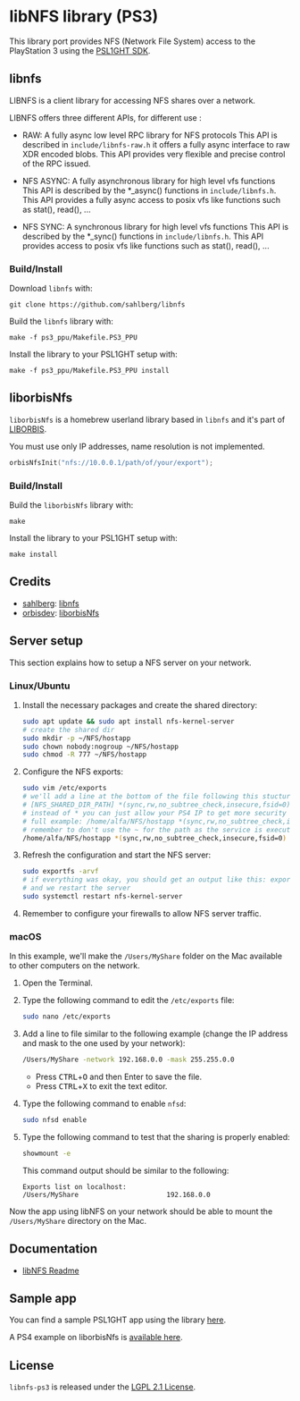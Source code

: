 # libNFS library (PS3)

This library port provides NFS (Network File System) access to the PlayStation 3 using the [PSL1GHT SDK](https://github.com/ps3dev/PSL1GHT/).

## libnfs

LIBNFS is a client library for accessing NFS shares over a network.

LIBNFS offers three different APIs, for different use :
- RAW: A fully async low level RPC library for NFS protocols
This API is described in `include/libnfs-raw.h`
it offers a fully async interface to raw XDR encoded blobs.
This API provides very flexible and precise control of the RPC issued.

- NFS ASYNC: A fully asynchronous library for high level vfs functions
This API is described by the *_async() functions in `include/libnfs.h`.
This API provides a fully async access to posix vfs like functions such as
stat(), read(), ...

- NFS SYNC: A synchronous library for high level vfs functions
This API is described by the *_sync() functions in `include/libnfs.h`.
This API provides access to posix vfs like functions such as
stat(), read(), ...

### Build/Install

Download `libnfs` with:
```
git clone https://github.com/sahlberg/libnfs
```

Build the `libnfs` library with: 
```
make -f ps3_ppu/Makefile.PS3_PPU
```

Install the library to your PSL1GHT setup with:
```
make -f ps3_ppu/Makefile.PS3_PPU install
```

## liborbisNfs

`liborbisNfs` is a homebrew userland library based in `libnfs` and it's part of [LIBORBIS](https://github.com/orbisdev/liborbis).

You must use only IP addresses, name resolution is not implemented.
```c
orbisNfsInit("nfs://10.0.0.1/path/of/your/export");
```

### Build/Install

Build the `liborbisNfs` library with: 
```
make
```

Install the library to your PSL1GHT setup with:
```
make install
```

## Credits

 - [sahlberg](https://github.com/sahlberg): [libnfs](https://github.com/sahlberg/libnfs)
 - [orbisdev](https://github.com/orbisdev): [liborbisNfs](https://github.com/orbisdev/liborbis/tree/master/liborbisNfs)

## Server setup

This section explains how to setup a NFS server on your network.

### Linux/Ubuntu

1. Install the necessary packages and create the shared directory:

   ```bash
   sudo apt update && sudo apt install nfs-kernel-server
   # create the shared dir
   sudo mkdir -p ~/NFS/hostapp
   sudo chown nobody:nogroup ~/NFS/hostapp
   sudo chmod -R 777 ~/NFS/hostapp
   ```

2. Configure the NFS exports:

   ```bash
   sudo vim /etc/exports
   # we'll add a line at the bottom of the file following this stucture:
   # [NFS_SHARED_DIR_PATH] *(sync,rw,no_subtree_check,insecure,fsid=0)
   # instead of * you can just allow your PS4 IP to get more security
   # full example: /home/alfa/NFS/hostapp *(sync,rw,no_subtree_check,insecure,fsid=0)
   # remember to don't use the ~ for the path as the service is executed with root permissions!
   /home/alfa/NFS/hostapp *(sync,rw,no_subtree_check,insecure,fsid=0)
   ```

3. Refresh the configuration and start the NFS server:

   ```bash
   sudo exportfs -arvf
   # if everything was okay, you should get an output like this: exporting *:/home/alfa/NFS/hostapp
   # and we restart the server
   sudo systemctl restart nfs-kernel-server
   ```

4. Remember to configure your firewalls to allow NFS server traffic.

### macOS

In this example, we'll make the `/Users/MyShare` folder on the Mac available to other computers on the network.

1. Open the Terminal.

2. Type the following command to edit the `/etc/exports` file:
   ```bash
   sudo nano /etc/exports 
   ```
 
3. Add a line to file similar to the following example (change the IP address and mask to the one used by your network):
   ```bash
   /Users/MyShare -network 192.168.0.0 -mask 255.255.0.0 
   ```
 
   - Press <kbd>CTRL</kbd>+<kbd>O</kbd> and then Enter to save the file.
   - Press <kbd>CTRL</kbd>+<kbd>X</kbd> to exit the text editor.
  
4. Type the following command to enable `nfsd`:
   ```bash
   sudo nfsd enable
   ``` 

5. Type the following command to test that the sharing is properly enabled:
   ```bash
   showmount -e
   ``` 
   This command output should be similar to the following:
   ```
   Exports list on localhost:
   /Users/MyShare                      192.168.0.0
   ```

Now the app using libNFS on your network should be able to mount the `/Users/MyShare` directory on the Mac.

## Documentation

 - [libNFS Readme](./readme_libnfs.txt)

## Sample app

You can find a sample PSL1GHT app using the library [here](./example).

A PS4 example on liborbisNfs is [available here](https://github.com/orbisdev/samples/tree/master/samplenfs).

## License

`libnfs-ps3` is released under the [LGPL 2.1 License](./LICENSE).
